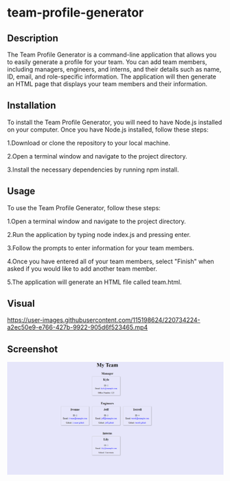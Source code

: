 # team-profile-generator
  ## Description
   The Team Profile Generator is a command-line application that allows you to easily generate a profile for your team. You can add team members, including managers, engineers, and interns, and their details such as name, ID, email, and role-specific information. The application will then generate an HTML page that displays your team members and their information.

  ## Installation
  To install the Team Profile Generator, you will need to have Node.js installed on your computer. Once you have Node.js installed, follow these steps:

1.Download or clone the repository to your local machine.

2.Open a terminal window and navigate to the project directory.

3.Install the necessary dependencies by running npm install.

  ## Usage
  To use the Team Profile Generator, follow these steps:

1.Open a terminal window and navigate to the project directory.

2.Run the application by typing node index.js and pressing enter.

3.Follow the prompts to enter information for your team members.

4.Once you have entered all of your team members, select "Finish" when asked if you would like to add another team member.

5.The application will generate an HTML file called team.html.

 ## Visual
 https://user-images.githubusercontent.com/115198624/220734224-a2ec50e9-e766-427b-9922-905d6f523465.mp4

## Screenshot
![](./Main/dist/10.png)